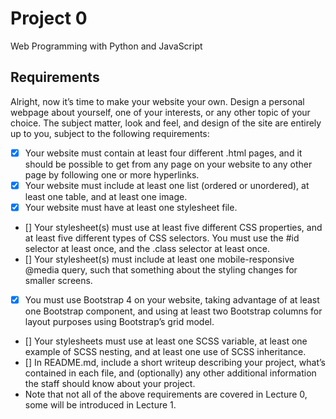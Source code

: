 # Project 0

Web Programming with Python and JavaScript

## Requirements
Alright, now it’s time to make your website your own. Design a personal webpage about yourself, one of your interests, or any other topic of your choice. The subject matter, look and feel, and design of the site are entirely up to you, subject to the following requirements:

- [X] Your website must contain at least four different .html pages, and it should be possible to get from any page on your website to any other page by following one or more hyperlinks.
- [X] Your website must include at least one list (ordered or unordered), at least one table, and at least one image.
- [X] Your website must have at least one stylesheet file.
- [] Your stylesheet(s) must use at least five different CSS properties, and at least five different types of CSS selectors. You must use the #id selector at least once, and the .class selector at least once.
- [] Your stylesheet(s) must include at least one mobile-responsive @media query, such that something about the styling changes for smaller screens.
- [X] You must use Bootstrap 4 on your website, taking advantage of at least one Bootstrap component, and using at least two Bootstrap columns for layout purposes using Bootstrap’s grid model.
- [] Your stylesheets must use at least one SCSS variable, at least one example of SCSS nesting, and at least one use of SCSS inheritance.
- [] In README.md, include a short writeup describing your project, what’s contained in each file, and (optionally) any other additional information the staff should know about your project.
- Note that not all of the above requirements are covered in Lecture 0, some will be introduced in Lecture 1.